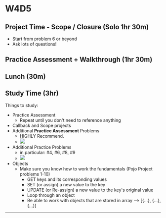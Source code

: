 # W4D5

## Project Time - Scope / Closure (Solo 1hr 30m)
- Start from problem 6 or beyond
- Ask lots of questions!

## Practice Assessment + Walkthrough (1hr 30m)

## Lunch (30m)

## Study Time (3hr) 

Things to study:
- Practice Assessment 
  - Repeat until you don't need to reference anything
- Callback and Scope projects
- Additional **Practice Assessment** Problems
  - HIGHLY Recommend.
  - ![](https://i.imgur.com/pCbF2Cx.png)
- Additional Practice Problems
  - in particular: #4, #6, #8, #9
  - ![](https://i.imgur.com/KteH6ir.png)
- Objects
  - Make sure you know how to work the fundamentals (Pojo Project problems 1-10)
    - GET keys and its corresponding values
    - SET (or assign) a new value to the key
    - UPDATE (or Re-assign) a new value to the key's original value
    - Loop through an object
    - Be able to work with objects that are stored in array --> [{...}, {...}, {...}]
---
